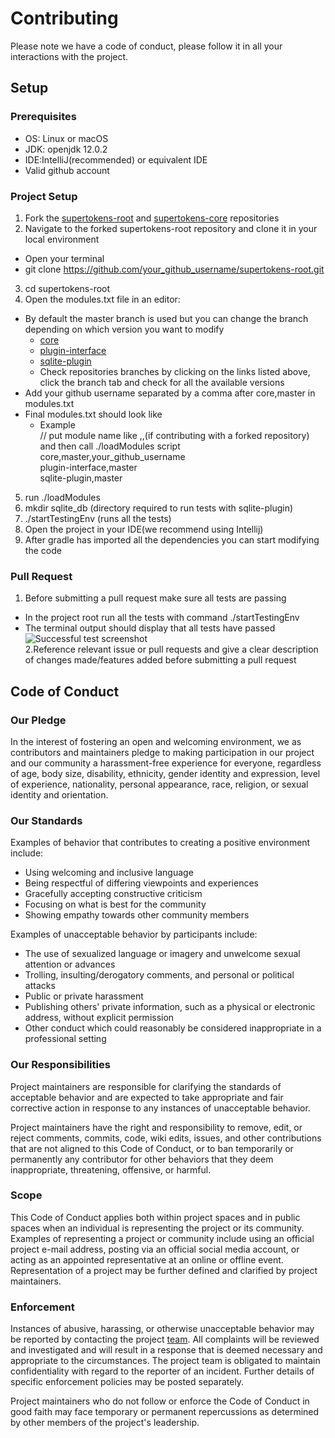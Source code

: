 # Contributing

Please note we have a code of conduct, please follow it in all your interactions with the project.

## Setup

### Prerequisites
- OS: Linux or macOS
- JDK: openjdk 12.0.2
- IDE:IntelliJ(recommended) or equivalent IDE
- Valid github account

### Project Setup
1. Fork the [supertokens-root](https://github.com/supertokens/supertokens-root.git) and [supertokens-core](https://github.com/supertokens/supertokens-core) repositories
2. Navigate to the forked supertokens-root repository and clone it in your local environment 
  - Open your terminal
  - git clone https://github.com/your_github_username/supertokens-root.git
3. cd supertokens-root
4. Open the modules.txt file in an editor:
  - By default the master branch is used but you can change the branch depending on which version you want to modify 
    - [core](https://github.com/supertokens/supertokens-core)
    - [plugin-interface](https://github.com/supertokens/supertokens-plugin-interface)
    - [sqlite-plugin](https://github.com/supertokens/supertokens-sqlite-plugin)
    - Check repositories branches by clicking on the links listed above, click the branch tab and check for all the available versions 
  - Add your github username separated by a comma after core,master in  modules.txt
  - Final modules.txt should look like
    - Example  
      // put module name like <module name>,<branch name>,<github username>(if contributing with a forked repository) and then call ./loadModules script  
	core,master,your_github_username  
	plugin-interface,master  
	sqlite-plugin,master
	
5. run ./loadModules
6. mkdir sqlite_db (directory required to run tests with sqlite-plugin)
7. ./startTestingEnv (runs all the tests)
8. Open the project in your IDE(we recommend using Intellij)
9. After gradle has imported all the dependencies you can start modifying the code

### Pull Request
1. Before submitting a pull request make sure all tests are passing
  - In the project root run all the tests with command ./startTestingEnv
  - The terminal output should display that all tests have passed
![Successful test screenshot](/relative/path/to/img.jpg?raw=true "Successful test screenshot")  
2.Reference relevant issue or pull requests and give a clear description of changes made/features added before submitting a pull request


## Code of Conduct

### Our Pledge

In the interest of fostering an open and welcoming environment, we as
contributors and maintainers pledge to making participation in our project and
our community a harassment-free experience for everyone, regardless of age, body
size, disability, ethnicity, gender identity and expression, level of experience,
nationality, personal appearance, race, religion, or sexual identity and
orientation.

### Our Standards

Examples of behavior that contributes to creating a positive environment
include:

* Using welcoming and inclusive language
* Being respectful of differing viewpoints and experiences
* Gracefully accepting constructive criticism
* Focusing on what is best for the community
* Showing empathy towards other community members

Examples of unacceptable behavior by participants include:

* The use of sexualized language or imagery and unwelcome sexual attention or
advances
* Trolling, insulting/derogatory comments, and personal or political attacks
* Public or private harassment
* Publishing others' private information, such as a physical or electronic
  address, without explicit permission
* Other conduct which could reasonably be considered inappropriate in a
  professional setting

### Our Responsibilities

Project maintainers are responsible for clarifying the standards of acceptable
behavior and are expected to take appropriate and fair corrective action in
response to any instances of unacceptable behavior.

Project maintainers have the right and responsibility to remove, edit, or
reject comments, commits, code, wiki edits, issues, and other contributions
that are not aligned to this Code of Conduct, or to ban temporarily or
permanently any contributor for other behaviors that they deem inappropriate,
threatening, offensive, or harmful.

### Scope

This Code of Conduct applies both within project spaces and in public spaces
when an individual is representing the project or its community. Examples of
representing a project or community include using an official project e-mail
address, posting via an official social media account, or acting as an appointed
representative at an online or offline event. Representation of a project may be
further defined and clarified by project maintainers.

### Enforcement

Instances of abusive, harassing, or otherwise unacceptable behavior may be
reported by contacting the project [team](mailto:team@supertokens.io). All
complaints will be reviewed and investigated and will result in a response that
is deemed necessary and appropriate to the circumstances. The project team is
obligated to maintain confidentiality with regard to the reporter of an incident.
Further details of specific enforcement policies may be posted separately.

Project maintainers who do not follow or enforce the Code of Conduct in good
faith may face temporary or permanent repercussions as determined by other
members of the project's leadership.
